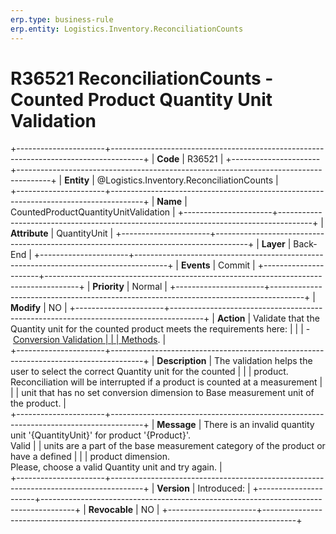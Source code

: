 ```yaml
---
erp.type: business-rule
erp.entity: Logistics.Inventory.ReconciliationCounts 
---
```


# R36521 ReconciliationCounts - Counted Product Quantity Unit Validation
+----------------------+--------------------------------------------------------------------------------------+
| **Code**             | R36521                                                                               |
+----------------------+--------------------------------------------------------------------------------------+
| **Entity**           | @Logistics.Inventory.ReconciliationCounts                                            |                 
+----------------------+--------------------------------------------------------------------------------------+
| **Name**             | CountedProductQuantityUnitValidation                                                 |
+----------------------+--------------------------------------------------------------------------------------+
| **Attribute**        | QuantityUnit                                                                         |
+----------------------+--------------------------------------------------------------------------------------+
| **Layer**            | Back-End                                                                             |
+----------------------+--------------------------------------------------------------------------------------+
| **Events**           | Commit                                                                               |
+----------------------+--------------------------------------------------------------------------------------+
| **Priority**         | Normal                                                                               |
+----------------------+--------------------------------------------------------------------------------------+
| **Modify**           | NO                                                                                   |
+----------------------+--------------------------------------------------------------------------------------+
| **Action**           | Validate that the Quantity unit for the counted product meets the requirements here: |
|                      | - [Conversion Validation                                                             |
|                      | Methods](../reference/common-business-rules/conversion-validation-methods.md).       |  
+----------------------+--------------------------------------------------------------------------------------+
| **Description**      | The validation helps the user to select the correct Quantity unit for the counted    |
|                      | product. Reconciliation will be interrupted if a product is counted at a measurement |
|                      | unit that has no set conversion dimension to Base measurement unit of the product.   |     
+----------------------+--------------------------------------------------------------------------------------+
| **Message**          | There is an invalid quantity unit '{QuantityUnit}' for product '{Product}'. <br> Valid
|                      | units are a part of the base measurement category of the product or have a defined   |
|                      | product dimension. <br> Please, choose a valid Quantity unit and try again.          |         
+----------------------+--------------------------------------------------------------------------------------+
| **Version**          | Introduced:                                                                          |
+----------------------+--------------------------------------------------------------------------------------+
| **Revocable**        | NO                                                                                   |
+----------------------+--------------------------------------------------------------------------------------+
